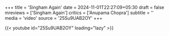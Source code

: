 +++
title = 'Singham Again'
date = 2024-11-01T22:27:09+05:30
draft = false
mreviews = ['Singham Again']
critics = ['Anupama Chopra']
subtitle = ''
media = 'video'
source = '25Su9UAB2OY'
+++

{{< youtube id="25Su9UAB2OY" loading="lazy" >}}
